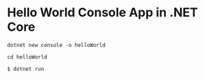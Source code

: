 # Hello World Console App in .NET Core

`dotnet new console -o helloWorld`

`cd helloWorld`

`$ dotnet run`